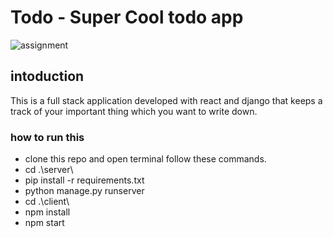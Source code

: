 # Todo - Super Cool todo app
![assignment](https://user-images.githubusercontent.com/54353428/156938175-9e5b9c68-0c44-4567-9beb-b5d33a841074.PNG)
## intoduction
This is a full stack application developed with react and django that keeps a track of your important thing which you want to write down.
### how to run this
- clone this repo and open terminal follow these commands.
- cd .\server\
- pip install -r requirements.txt
- python manage.py runserver
- cd .\client\
- npm install
- npm start




